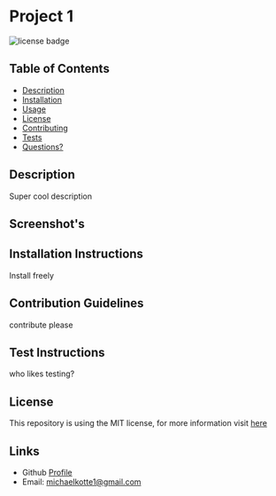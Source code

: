 # Project 1

  ![license badge](https://img.shields.io/badge/License-MIT-brightgreen)
    
  ## Table of Contents
  - [Description](#description)
  - [Installation](#installation)
  - [Usage](#usage)
  - [License](#license)
  - [Contributing](#contributing)
  - [Tests](#tests)
  - [Questions?](#questions-?)

  ## Description

  Super cool description
    
  ## Screenshot's

  ## Installation Instructions

  Install freely

  ## Contribution Guidelines

  contribute please

  ## Test Instructions

  who likes testing?

  ## License

  This repository is using the MIT license, for more information visit [here](https://opensource.org/licenses/MIT)

  ## Links

  - Github [Profile](https://github.com/mkotte)
  - Email: michaelkotte1@gmail.com